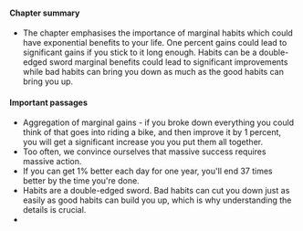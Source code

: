 #### Chapter summary
- The chapter emphasises the importance of marginal habits which could have exponential benefits to your life. One percent gains could lead to significant gains if you stick to it long enough. Habits can be a double-edged sword marginal benefits could lead to significant improvements while bad habits can bring you down as much as the good habits can bring you up. 
#### Important passages
- Aggregation of marginal gains - if you broke down everything you could think of that goes into riding a bike, and then improve it by 1 percent, you will get a significant increase you you put them all together. 
- Too often, we convince ourselves that massive success requires massive action. 
- If you can get 1% better each day for one year, you'll end 37 times better by the time you're done. 
- Habits are a double-edged sword. Bad habits can cut you down just as easily as good habits can build you up, which is why understanding the details is crucial. 
- 